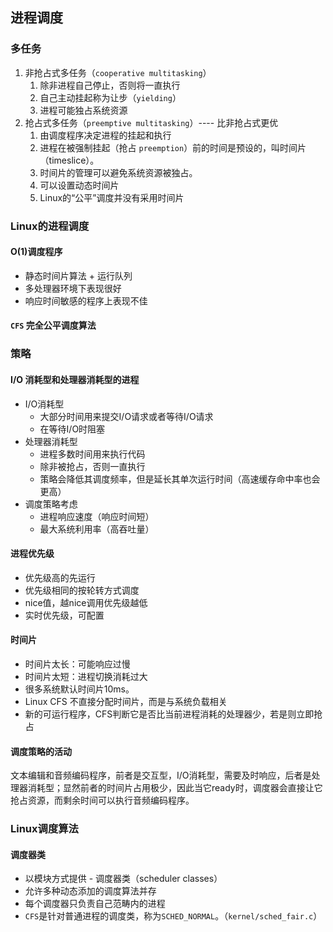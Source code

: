 ## 进程调度

### 多任务
1. 非抢占式多任务（`cooperative multitasking`）
   1. 除非进程自己停止，否则将一直执行
   2. 自己主动挂起称为让步（`yielding`）
   3. 进程可能独占系统资源
2. 抢占式多任务（`preemptive multitasking`）---- 比非抢占式更优
   1. 由调度程序决定进程的挂起和执行
   2. 进程在被强制挂起（抢占 `preemption`）前的时间是预设的，叫时间片（timeslice）。
   3. 时间片的管理可以避免系统资源被独占。
   4. 可以设置动态时间片
   5. Linux的“公平”调度并没有采用时间片

### Linux的进程调度
#### O(1)调度程序
- 静态时间片算法 + 运行队列
- 多处理器环境下表现很好
- 响应时间敏感的程序上表现不佳
  
#### `CFS` 完全公平调度算法

### 策略
#### I/O 消耗型和处理器消耗型的进程
- I/O消耗型
  - 大部分时间用来提交I/O请求或者等待I/O请求
  - 在等待I/O时阻塞
- 处理器消耗型
  - 进程多数时间用来执行代码
  - 除非被抢占，否则一直执行
  - 策略会降低其调度频率，但是延长其单次运行时间（高速缓存命中率也会更高）
- 调度策略考虑
  - 进程响应速度（响应时间短）
  - 最大系统利用率（高吞吐量）

#### 进程优先级
- 优先级高的先运行
- 优先级相同的按轮转方式调度
- nice值，越nice调用优先级越低
- 实时优先级，可配置

#### 时间片
- 时间片太长：可能响应过慢
- 时间片太短：进程切换消耗过大
- 很多系统默认时间片10ms。
- Linux CFS 不直接分配时间片，而是与系统负载相关
- 新的可运行程序，CFS判断它是否比当前进程消耗的处理器少，若是则立即抢占

#### 调度策略的活动
文本编辑和音频编码程序，前者是交互型，I/O消耗型，需要及时响应，后者是处理器消耗型；显然前者的时间片占用极少，因此当它ready时，调度器会直接让它抢占资源，而剩余时间可以执行音频编码程序。

### Linux调度算法
#### 调度器类
- 以模块方式提供 - 调度器类（scheduler classes）
- 允许多种动态添加的调度算法并存
- 每个调度器只负责自己范畴内的进程
- `CFS`是针对普通进程的调度类，称为`SCHED_NORMAL`。（`kernel/sched_fair.c`）